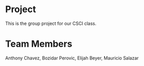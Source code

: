 # Project
This is the group project for our CSCI class.

# Team Members
Anthony Chavez, Bozidar Perovic, Elijah Beyer, Mauricio Salazar
